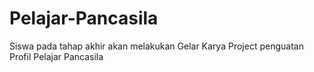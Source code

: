 # Pelajar-Pancasila
Siswa pada tahap akhir akan melakukan Gelar Karya Project penguatan Profil Pelajar Pancasila
